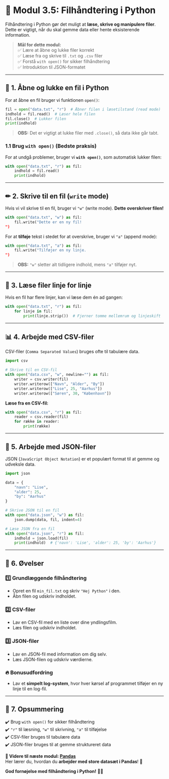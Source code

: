 # 📂 **Modul 3.5: Filhåndtering i Python**  

Filhåndtering i Python gør det muligt at **læse, skrive og manipulere filer**. Dette er vigtigt, når du skal gemme data eller hente eksisterende information.

> **Mål for dette modul:**  
> ✅ Lære at åbne og lukke filer korrekt  
> ✅ Læse fra og skrive til `.txt` og `.csv` filer  
> ✅ Forstå `with open()` for sikker filhåndtering  
> ✅ Introduktion til JSON-formatet  

---

## 📌 **1. Åbne og lukke en fil i Python**  

For at åbne en fil bruger vi funktionen `open()`:

```python
fil = open("data.txt", "r")  # Åbner filen i læsetilstand (read mode)
indhold = fil.read()  # Læser hele filen
fil.close()  # Lukker filen
print(indhold)
```

> **OBS:** Det er vigtigt at lukke filer med `.close()`, så data ikke går tabt.

### **1.1 Brug `with open()` (Bedste praksis)**  

For at undgå problemer, bruger vi **`with open()`**, som automatisk lukker filen:

```python
with open("data.txt", "r") as fil:
    indhold = fil.read()
    print(indhold)
```

---

## ✏ **2. Skrive til en fil (`write` mode)**  

Hvis vi vil skrive til en fil, bruger vi `"w"` (write mode). **Dette overskriver filen!**

```python
with open("data.txt", "w") as fil:
    fil.write("Dette er en ny fil!
")
```

For at **tilføje** tekst i stedet for at overskrive, bruger vi `"a"` (append mode):

```python
with open("data.txt", "a") as fil:
    fil.write("Tilføjer en ny linje.
")
```

> **OBS:** `"w"` sletter alt tidligere indhold, mens `"a"` tilføjer nyt.

---

## 📖 **3. Læse filer linje for linje**  

Hvis en fil har flere linjer, kan vi læse dem én ad gangen:

```python
with open("data.txt", "r") as fil:
    for linje in fil:
        print(linje.strip())  # Fjerner tomme mellemrum og linjeskift
```

---

## 📊 **4. Arbejde med CSV-filer**  

CSV-filer (`Comma Separated Values`) bruges ofte til tabulære data.

```python
import csv

# Skrive til en CSV-fil
with open("data.csv", "w", newline="") as fil:
    writer = csv.writer(fil)
    writer.writerow(["Navn", "Alder", "By"])
    writer.writerow(["Lise", 25, "Aarhus"])
    writer.writerow(["Søren", 30, "København"])
```

**Læse fra en CSV-fil:**  

```python
with open("data.csv", "r") as fil:
    reader = csv.reader(fil)
    for række in reader:
        print(række)
```

---

## 🔄 **5. Arbejde med JSON-filer**  

JSON (`JavaScript Object Notation`) er et populært format til at gemme og udveksle data.

```python
import json

data = {
    "navn": "Lise",
    "alder": 25,
    "by": "Aarhus"
}

# Skrive JSON til en fil
with open("data.json", "w") as fil:
    json.dump(data, fil, indent=4)

# Læse JSON fra en fil
with open("data.json", "r") as fil:
    indhold = json.load(fil)
    print(indhold)  # {'navn': 'Lise', 'alder': 25, 'by': 'Aarhus'}
```

---

## 🎯 **6. Øvelser**  

### 1️⃣ **Grundlæggende filhåndtering**
- Opret en fil `min_fil.txt` og skriv `"Hej Python"` i den.
- Åbn filen og udskriv indholdet.

### 2️⃣ **CSV-filer**
- Lav en CSV-fil med en liste over dine yndlingsfilm.
- Læs filen og udskriv indholdet.

### 3️⃣ **JSON-filer**
- Lav en JSON-fil med information om dig selv.
- Læs JSON-filen og udskriv værdierne.

### 🔥 **Bonusudfordring**
- Lav et **simpelt log-system**, hvor hver kørsel af programmet tilføjer en ny linje til en log-fil.

---

## 🚀 **7. Opsummering**
✔️ Brug `with open()` for sikker filhåndtering  
✔️ `"r"` til læsning, `"w"` til skrivning, `"a"` til tilføjelse  
✔️ CSV-filer bruges til tabulære data  
✔️ JSON-filer bruges til at gemme struktureret data  

**📌 Videre til næste modul: [Pandas](/Modul_5)**  
Her lærer du, hvordan du **arbejder med store datasæt i Pandas**! 🐼  

**God fornøjelse med filhåndtering i Python!** 📂🐍  
